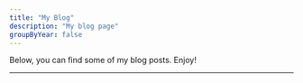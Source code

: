 ```yaml
---
title: "My Blog"
description: "My blog page"
groupByYear: false
---
```


Below, you can find some of my blog posts. Enjoy!

---


